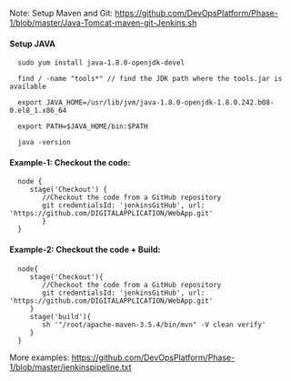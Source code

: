 
Note: Setup Maven and Git: https://github.com/DevOpsPlatform/Phase-1/blob/master/Java-Tomcat-maven-git-Jenkins.sh

#### Setup JAVA
      sudo yum install java-1.8.0-openjdk-devel

      find / -name "tools*" // find the JDK path where the tools.jar is available
      
      export JAVA_HOME=/usr/lib/jvm/java-1.8.0-openjdk-1.8.0.242.b08-0.el8_1.x86_64

      export PATH=$JAVA_HOME/bin:$PATH

      java -version

#### Example-1: Checkout the code:

      node {
         stage('Checkout') {
            //Checkout the code from a GitHub repository
            git credentialsId: 'jenkinsGitHub', url: 'https://github.com/DIGITALAPPLICATION/WebApp.git'
            }
      }

#### Example-2: Checkout the code + Build:

      node{
         stage('Checkout'){
            //Checkout the code from a GitHub repository
            git credentialsId: 'jenkinsGitHub', url: 'https://github.com/DIGITALAPPLICATION/WebApp.git'
         }
         stage('build'){
            sh '"/root/apache-maven-3.5.4/bin/mvn" -V clean verify'
         }
      }
      
More examples: https://github.com/DevOpsPlatform/Phase-1/blob/master/jenkinspipeline.txt
